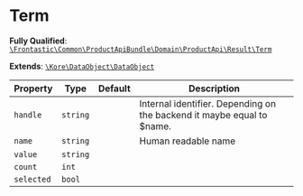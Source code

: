 #  Term

**Fully Qualified**: [`\Frontastic\Common\ProductApiBundle\Domain\ProductApi\Result\Term`](../../../../../../src/php/ProductApiBundle/Domain/ProductApi/Result/Term.php)

**Extends**: [`\Kore\DataObject\DataObject`](https://github.com/kore/DataObject)

Property|Type|Default|Description
--------|----|-------|-----------
`handle`|`string`||Internal identifier. Depending on the backend it maybe equal to $name.
`name`|`string`||Human readable name
`value`|`string`||
`count`|`int`||
`selected`|`bool`||

